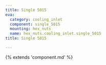 ```yaml
---
title: Single 5015
eva:
  category: cooling_inlet
  component: single_5015
  mounting: hex_nuts
  name: hex_nuts.cooling_inlet.single_5015
title: Single 5015

---
```


{% extends 'component.md' %}